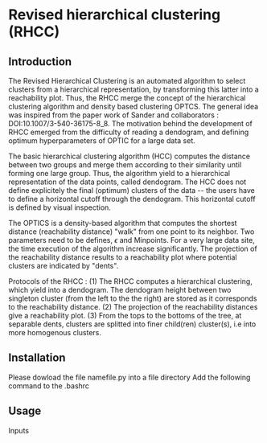 # Revised hierarchical clustering (RHCC)
## Introduction
The Revised Hierarchical Clustering is an automated algorithm to select clusters from a hierarchical representation, by transforming this latter into a reachability plot.
Thus, the RHCC merge the concept of the hierarchical clustering algorithm and density based clustering OPTCS.
The general idea was inspired from the paper work of Sander and collaborators : DOI:10.1007/3-540-36175-8_8.
The motivation behind the development of RHCC emerged from the difficulty of reading a dendogram, and defining optimum hyperparameters of OPTIC for a large data set.

The basic hierarchical clustering algorithm (HCC) computes the distance between two groups and merge them according to their similarity until forming one large group.
Thus, the algorithm yield to a hierarchical representation of the data points, called dendogram.
The HCC does not define explicitely the final (optimum) clusters of the data -- the users have to define a horizontal cutoff through the dendogram.
This horizontal cutoff is defined by visual inspection.

The OPTICS is a density-based algorithm that computes the shortest distance (reachability distance) "walk" from one point to its neighbor. Two parameters need to be defines, $\epsilon$ and Minpoints.
For a very large data site, the time execution of the algorithm increase significantly.
The projection of the reachability distance results to a reachability plot where potential clusters are indicated by "dents". 

Protocols of the RHCC :
(1) The RHCC computes a hierarchical clustering, which yield into a dendogram. 
The dendogram height between two singleton cluster (from the left to the the right) are stored as it corresponds to the reachability distance.
(2) The projection of the reachability distances give a reachability plot.
(3) From the tops to the bottoms of the tree, at separable dents, clusters are splitted into finer child(ren) cluster(s), i.e into more homogenous clusters.





## Installation
Please dowload the file namefile.py into a file directory
Add the following command to the .bashrc

## Usage
Inputs



